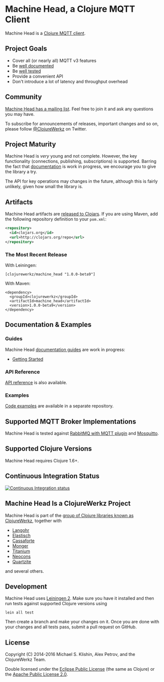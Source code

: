  # Machine Head, a Clojure MQTT Client

Machine Head is a [Clojure MQTT client](http://clojuremqtt.info).


## Project Goals

 * Cover all (or nearly all) MQTT v3 features
 * Be [well documented](http://clojuremqtt.info)
 * Be [well tested](https://github.com/clojurewerkz/machine_head/tree/master/test/clojurewerkz/machine_head)
 * Provide a convenient API
 * Don't introduce a lot of latency and throughput overhead


## Community

[Machine Head has a mailing list](https://groups.google.com/forum/#!forum/clojure-mqtt). Feel free
to join it and ask any questions you may have.

To subscribe for announcements of releases, important changes and so on, please follow [@ClojureWerkz](https://twitter.com/#!/clojurewerkz) on Twitter.


## Project Maturity

Machine Head is *very* young and not complete. However, the key functionality
(connections, publishing, subscriptions) is supported. Barring the fact that
[documentation](http://clojuremqtt.info/) is work in progress,
we encourage you to give the library a try.

The API for key operations may changes in the future, although this is fairly
unlikely, given how small the library is.



## Artifacts

Machine Head artifacts are [released to Clojars](https://clojars.org/clojurewerkz/machine_head). If you are using Maven, add the following repository
definition to your `pom.xml`:

``` xml
<repository>
  <id>clojars.org</id>
  <url>http://clojars.org/repo</url>
</repository>
```

### The Most Recent Release

With Leiningen:

    [clojurewerkz/machine_head "1.0.0-beta9"]


With Maven:

    <dependency>
      <groupId>clojurewerkz</groupId>
      <artifactId>machine_head</artifactId>
      <version>1.0.0-beta9</version>
    </dependency>



## Documentation & Examples

### Guides

Machine Head [documentation guides](http://clojuremqtt.info) are work in progress:

 * [Getting Started](http://clojuremqtt.info/articles/getting_started.html)

### API Reference

[API reference](http://reference.clojuremqtt.info) is also available.

### Examples

[Code examples](https://github.com/clojurewerkz/machine_head.examples) are available
in a separate repository.


## Supported MQTT Broker Implementations

Machine Head is tested against [RabbitMQ with MQTT plugin](http://www.rabbitmq.com/mqtt.html) and
[Mosquitto](http://mosquitto.org/).


## Supported Clojure Versions

Machine Head requires Clojure 1.6+.


## Continuous Integration Status

[![Continuous Integration status](https://secure.travis-ci.org/clojurewerkz/machine_head.png)](http://travis-ci.org/clojurewerkz/machine_head)



## Machine Head Is a ClojureWerkz Project

Machine Head is part of the [group of Clojure libraries known as ClojureWerkz](http://clojurewerkz.org), together with

 * [Langohr](http://clojurerabbitmq.info)
 * [Elastisch](http://clojureelasticsearch.info)
 * [Cassaforte](http://clojurecassandra.info)
 * [Monger](http://clojuremongodb.info)
 * [Titanium](http://titanium.clojurewerkz.org)
 * [Neocons](http://clojureneo4j.info)
 * [Quartzite](http://clojurequartz.info)

and several others.


## Development

Machine Head uses [Leiningen 2](http://leiningen.org). Make sure you
have it installed and then run tests against supported Clojure
versions using

    lein all test

Then create a branch and make your changes on it. Once you are done
with your changes and all tests pass, submit a pull request on GitHub.


## License

Copyright (C) 2014-2016 Michael S. Klishin, Alex Petrov, and the ClojureWerkz Team.

Double licensed under the [Eclipse Public License](http://www.eclipse.org/legal/epl-v10.html) (the same as Clojure) or
the [Apache Public License 2.0](http://www.apache.org/licenses/LICENSE-2.0.html).
